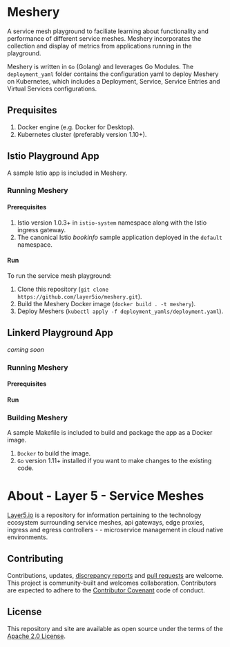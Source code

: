 # Meshery

A service mesh playground to faciliate learning about functionality and performance of different service meshes. Meshery incorporates the collection and display of metrics from applications running in the playground.

Meshery is written in `Go` (Golang) and leverages Go Modules. The `deployment_yaml` folder contains the configuration yaml to deploy Meshery on Kubernetes, which includes a Deployment, Service, Service Entries and Virtual Services configurations.

## Prequisites
1. Docker engine (e.g. Docker for Desktop).
1. Kubernetes cluster (preferably version 1.10+).

## Istio Playground App
A sample Istio app is included in Meshery. 

### Running Meshery
#### Prerequisites
1. Istio version 1.0.3+ in `istio-system` namespace along with the Istio ingress gateway.
1. The canonical Istio _bookinfo_ sample application deployed in the `default` namespace.

#### Run
To run the service mesh playground:
1. Clone this repository (`git clone https://github.com/layer5io/meshery.git`).
1. Build the Meshery Docker image (`docker build . -t meshery`).
1. Deploy Meshers (`kubectl apply -f deployment_yamls/deployment.yaml`).

## Linkerd Playground App
_coming soon_
### Running Meshery
#### Prerequisites
#### Run

### Building Meshery
A sample Makefile is included to build and package the app as a Docker image.
1. `Docker` to build the image.
1. `Go` version 1.11+ installed if you want to make changes to the existing code.

# About - Layer 5 - Service Meshes

[Layer5.io](https://layer5.io) is a repository for information pertaining to the technology ecosystem surrounding service meshes, api gateways, edge proxies, ingress and egress controllers - - microservice management in cloud native environments.

## Contributing

Contributions, updates, [discrepancy reports](/../../issues) and [pull requests](/../../pulls) are welcome. This project is community-built and welcomes collaboration. Contributors are expected to adhere to the [Contributor Covenant](http://contributor-covenant.org) code of conduct.

## License

This repository and site are available as open source under the terms of the [Apache 2.0 License](https://opensource.org/licenses/Apache-2.0).
